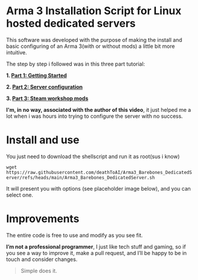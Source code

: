 # Arma 3 Installation Script for Linux hosted dedicated servers

This software was developed with the purpose of making the install and basic configuring of an Arma 3(with or without mods) a little bit more intuitive.

The step by step i followed was in this three part tutorial:

**1. [Part 1: Getting Started ](https://www.youtube.com/watch?v=iq-s9xXTEMs&t=2s)**

**2. [Part 2: Server configuration ](https://www.youtube.com/watch?v=YZq_uFi7o3s)**

**3. [Part 3: Steam workshop mods ](https://www.youtube.com/watch?v=YA89e6VJ63M)**


**I'm, in no way, associated with the author of this video**, it just helped me a lot when i was hours into trying to configure the server with no success.

# Install and use

You just need to download the shellscript and run it as root(sus i know)

`wget https://raw.githubusercontent.com/deathToAI/Arma3_Barebones_DedicatedServer/refs/heads/main/Arma3_Barebones_DedicatedServer.sh` 

It will present you with options (see placeholder image below), and you can select one.

# Improvements

The entire code is free to use and modify as you see fit.

**I’m not a professional programmer**, I just like tech stuff and gaming, so if you see a way to improve it, make a pull request, and I’ll be happy to be in touch and consider changes.

>Simple does it.
